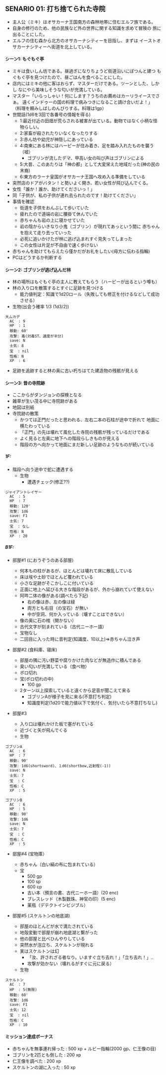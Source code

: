 ## SENARIO 01: 打ち捨てられた寺院

* 主人公（ミキ）はオサカーナ王国南方の森林地帯に住むエルフ族である。
* 自身の修行のため、他の民族など外の世界に関する知識を求めて冒険の
  旅に出ることにした。
* エルフの住む森から北方のオサカーナシティーを目指し、まずは
  イーストオサカーナシティーへ街道を北上している。

#### シーン1: もぐもぐ亭

* ミキは食いしん坊である。昼過ぎになりちょうど街道沿いにぽつんと建つ
  もぐもぐ亭を見つけたので、昼ごはんを食べることにした。
* 店内にはミキの他に客はおらず、マスターだけである。ツーンとした、しかし
  なにやら美味しそうな匂いが充満している。
* マスター「いらっしゃい！何にします？うちのお薦めはカーリライースでさぁ。
  遠くインドゥーの国の料理で病みつきになること請け合いだよ！」
（料理を頼みしばしのんびりする。料理は1gp）
* 世間話(1d6を3回で各番号の情報を得る)
    + 1:最近付近の田畑が荒らされる被害が出ている。動物ではなく小柄な怪物らしい。
    + 2:家畜が殺されたりいなくなったりする
    + 3:赤ん坊や幼児が神隠しにあっている
    + 4:南東にある林にはハーピーが住み着き、足を踏み入れたものを襲う（嘘）
        + ゴブリンが流したデマ、甲高い女の叫び声はゴブリンによる
    + 5:大昔、このあたりは「神の都」として大変栄えた地域だった(神の民の末裔)
    + 6:東方のラーナ皇国がオサカーナ王国へ攻め入る準備をしている
* 突然店のドアがバタン！と勢いよく開き、若い女性が飛び込んでくる。
* 女性「誰か！誰か、助けてくださいっ！」
* 同「子供が、私の子供が連れ去られたのです！助けてください」
* 事情を確認
    - 街道を子供をおんぶして歩いていた
    - 疲れたので道端の岩に腰掛て休んでいた
    - 赤ちゃんも岩の上に寝かせていた
    - 岩の陰からいきなり小鬼（ゴブリン）が現れてあっという間に
      赤ちゃんを抱えて走り去っていった
    - 必死に追いかけたが林に逃げ込まれすぐ見失ってしまった
    - この女性は片足が不自由で速く歩けない
* 赤ちゃんを助けてもらえたら僅かだがお礼をしたい(母方に伝わる指輪)
* PCはどうするか判断する

#### シーン2: ゴブリンが逃げ込んだ林

* 林の場所はもぐもぐ亭の主人に教えてもらう（ハーピーが出るという噂も）
* 林の入り口を散策するとすぐに足跡を見つける
    - 能力値判定：知識で1d20ロール（失敗しても修正を付けるなどして成功させる）
* 生物(出会う確率 1/3 (1d3/2))
```
大ムカデ
  AC  : 9
  HP  : 1
  移動: 60'
  攻撃: 毒(対毒ST、速度が半分)
  save: N
  士気: 8
  宝  : nil
  性格: N
  XP  : 6
```
* 足跡を追跡すると林の奥に古い朽ちはてた建造物の残骸が見える

#### シーン3: 昔の寺院跡

* ここからがダンジョンの探検となる
* 雑草が生い茂る中に寺院跡がある
* 地図は別紙
* 寺院跡の散策
    + かつては正門だったと思われる、左右二本の石柱が途中で折れて
      地面に横たわっている
    + 「正門」の先は壊れて風化した寺院の残骸が残っているだけである
    + よく見ると左奥に地下への階段らしきものが見える
    + 階段の方へ向かって地面にまだ新しい足跡のようなものが続いている

##### 1F:

* 階段へ向う途中で蛇に遭遇する
    + 生物
        - 遭遇チェック(修正??)
```
ジャイアントレイサー
  AC  : 5
  HP  : 7
  移動: 120'
  攻撃: 1d6
  save: F1
  士気: 7
  宝  : なし
  性格: N
  XP  : 20
```

##### B1F:

* 部屋#1 (におうぞうのある部屋)
    + 何本もの柱があるが、ほとんどは壊れて床に散乱している
    + 床は埃や土砂でほとんど覆われている
    + 小さな足跡がそこかしこに付いている
    + 正面に地上へ延びる大きな階段があるが、外から崩れていて使えない
    + 阿吽二体の像がある(調べたら下記)
        - 右の像は赤、左の像は緑
        - 両方とも右目（の宝石）が無い
        - 中が空洞、何か入っている（壊すことはできない）
    + 像の奥に石の棺（開かない）
    + 古代文字が刻まれている（古代ニーホー語）
    + 宝物なし
    + 二回目に入った時に音判定(知識度、10以上)=>赤ちゃん泣き声

* 部屋#2 (食料庫、寝床)
    + 部屋の隅に汚い野菜や腐りかけた肉などが無造作に積んである
    + 臭い匂いが充満している（食べ物）
    + ボロ切れ
    + 宝(ボロ切れの中)
        - 100 gp
    + 2ターン以上探索していると遠くから足音が聞こえて来る
        - ゴブリンAが様子を見に来る(不意打ち判定)
        - 知識度判定(1d20で能力値以下で気付く、気付いたら不意打ちなし)

* 部屋#3
    + 入り口は壊れかけた板で塞がれている
    + 近づくと矢が飛んでくる
    + 生物
```
ゴブリンA
  AC  : 6
  HP  : 7
  移動: 90'
  攻撃: 1d6(shortsword)、１d6(shortbow,近射程(-1))
  save: N
  士気: 7
  宝  : C
  性格: C
  XP  : 5

ゴブリンB
  AC  : 6
  HP  : 5
  移動: 90'
  攻撃: 1d6
  save: N
  士気: 7
  宝  : C
  性格: C
  XP  : 5
```

*  部屋#4 (宝物庫）
    + 赤ちゃん（白い絹の布に包まれている）
    + 宝
        - 500 gp
        - 100 sp
        - 600 cp
        - 古い本（預言の書、古代ニーホー語）(20 enc)
        - ブレスレッド（木製数珠、神官の印）(5 enc)
        - 薬瓶（デテクトインビジブル）

* 部屋#5 (スケルトンの地底湖)
    + 部屋のほとんどが水で満たされている
    + 地殻変動で部屋が崩れ地底湖と繋がった
    + 他の部屋と比べひんやりしている
    + 突然水が泡立ち、スケルトンが現れる
    + 実はスケルトンは幻
        - 「汝、許されざる者なり。いますぐ立ち去れ！」「立ち去れ！」‥
        - 攻撃が効かない（壊れるがすぐに元に戻る）
    + 生物
```
スケルトン
  AC  : 7
  HP  : 5(無限)
  移動: 60'
  攻撃: 1d6
  save: F1
  士気: 12
  宝  : nil
  性格: C
  XP  : 10
```


#### ミッション達成ボーナス

* 赤ちゃんを無事連れ帰った      : 500 xp + ルビー指輪(2000 gp、仁王像の目)
* ゴブリンを2匹とも倒した       : 200 xp
* 仁王像を調べた                : 200 xp
* スケルトンの湖に入った        :  50 xp


